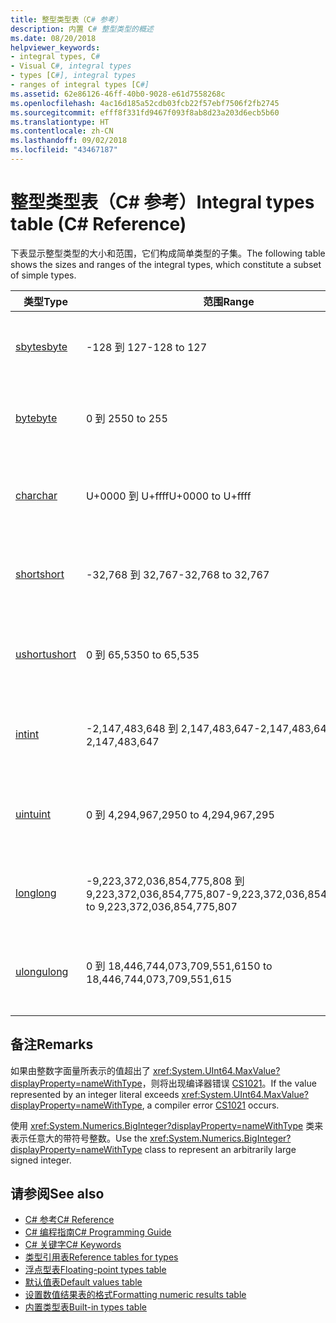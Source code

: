 ```yaml
---
title: 整型类型表（C# 参考）
description: 内置 C# 整型类型的概述
ms.date: 08/20/2018
helpviewer_keywords:
- integral types, C#
- Visual C#, integral types
- types [C#], integral types
- ranges of integral types [C#]
ms.assetid: 62e86126-46ff-40b0-9028-e61d7558268c
ms.openlocfilehash: 4ac16d185a52cdb03fcb22f57ebf7506f2fb2745
ms.sourcegitcommit: efff8f331fd9467f093f8ab8d23a203d6ecb5b60
ms.translationtype: HT
ms.contentlocale: zh-CN
ms.lasthandoff: 09/02/2018
ms.locfileid: "43467187"
---
```

# <a name="integral-types-table-c-reference"></a><span data-ttu-id="e8d4b-103">整型类型表（C# 参考）</span><span class="sxs-lookup"><span data-stu-id="e8d4b-103">Integral types table (C# Reference)</span></span>

<span data-ttu-id="e8d4b-104">下表显示整型类型的大小和范围，它们构成简单类型的子集。</span><span class="sxs-lookup"><span data-stu-id="e8d4b-104">The following table shows the sizes and ranges of the integral types, which constitute a subset of simple types.</span></span>  
  
|<span data-ttu-id="e8d4b-105">类型</span><span class="sxs-lookup"><span data-stu-id="e8d4b-105">Type</span></span>|<span data-ttu-id="e8d4b-106">范围</span><span class="sxs-lookup"><span data-stu-id="e8d4b-106">Range</span></span>|<span data-ttu-id="e8d4b-107">大小</span><span class="sxs-lookup"><span data-stu-id="e8d4b-107">Size</span></span>|  
|----------|-----------|----------|  
|[<span data-ttu-id="e8d4b-108">sbyte</span><span class="sxs-lookup"><span data-stu-id="e8d4b-108">sbyte</span></span>](sbyte.md)|<span data-ttu-id="e8d4b-109">-128 到 127</span><span class="sxs-lookup"><span data-stu-id="e8d4b-109">-128 to 127</span></span>|<span data-ttu-id="e8d4b-110">8 位带符号整数</span><span class="sxs-lookup"><span data-stu-id="e8d4b-110">Signed 8-bit integer</span></span>|  
|[<span data-ttu-id="e8d4b-111">byte</span><span class="sxs-lookup"><span data-stu-id="e8d4b-111">byte</span></span>](byte.md)|<span data-ttu-id="e8d4b-112">0 到 255</span><span class="sxs-lookup"><span data-stu-id="e8d4b-112">0 to 255</span></span>|<span data-ttu-id="e8d4b-113">无符号的 8 位整数</span><span class="sxs-lookup"><span data-stu-id="e8d4b-113">Unsigned 8-bit integer</span></span>|  
|[<span data-ttu-id="e8d4b-114">char</span><span class="sxs-lookup"><span data-stu-id="e8d4b-114">char</span></span>](char.md)|<span data-ttu-id="e8d4b-115">U+0000 到 U+ffff</span><span class="sxs-lookup"><span data-stu-id="e8d4b-115">U+0000 to U+ffff</span></span>|<span data-ttu-id="e8d4b-116">Unicode 16 位字符</span><span class="sxs-lookup"><span data-stu-id="e8d4b-116">Unicode 16-bit character</span></span>|  
|[<span data-ttu-id="e8d4b-117">short</span><span class="sxs-lookup"><span data-stu-id="e8d4b-117">short</span></span>](short.md)|<span data-ttu-id="e8d4b-118">-32,768 到 32,767</span><span class="sxs-lookup"><span data-stu-id="e8d4b-118">-32,768 to 32,767</span></span>|<span data-ttu-id="e8d4b-119">有符号 16 位整数</span><span class="sxs-lookup"><span data-stu-id="e8d4b-119">Signed 16-bit integer</span></span>|  
|[<span data-ttu-id="e8d4b-120">ushort</span><span class="sxs-lookup"><span data-stu-id="e8d4b-120">ushort</span></span>](ushort.md)|<span data-ttu-id="e8d4b-121">0 到 65,535</span><span class="sxs-lookup"><span data-stu-id="e8d4b-121">0 to 65,535</span></span>|<span data-ttu-id="e8d4b-122">无符号 16 位整数</span><span class="sxs-lookup"><span data-stu-id="e8d4b-122">Unsigned 16-bit integer</span></span>|  
|[<span data-ttu-id="e8d4b-123">int</span><span class="sxs-lookup"><span data-stu-id="e8d4b-123">int</span></span>](int.md)|<span data-ttu-id="e8d4b-124">-2,147,483,648 到 2,147,483,647</span><span class="sxs-lookup"><span data-stu-id="e8d4b-124">-2,147,483,648 to 2,147,483,647</span></span>|<span data-ttu-id="e8d4b-125">带符号的 32 位整数</span><span class="sxs-lookup"><span data-stu-id="e8d4b-125">Signed 32-bit integer</span></span>|  
|[<span data-ttu-id="e8d4b-126">uint</span><span class="sxs-lookup"><span data-stu-id="e8d4b-126">uint</span></span>](uint.md)|<span data-ttu-id="e8d4b-127">0 到 4,294,967,295</span><span class="sxs-lookup"><span data-stu-id="e8d4b-127">0 to 4,294,967,295</span></span>|<span data-ttu-id="e8d4b-128">无符号的 32 位整数</span><span class="sxs-lookup"><span data-stu-id="e8d4b-128">Unsigned 32-bit integer</span></span>|  
|[<span data-ttu-id="e8d4b-129">long</span><span class="sxs-lookup"><span data-stu-id="e8d4b-129">long</span></span>](long.md)|<span data-ttu-id="e8d4b-130">-9,223,372,036,854,775,808 到 9,223,372,036,854,775,807</span><span class="sxs-lookup"><span data-stu-id="e8d4b-130">-9,223,372,036,854,775,808 to 9,223,372,036,854,775,807</span></span>|<span data-ttu-id="e8d4b-131">64 位带符号整数</span><span class="sxs-lookup"><span data-stu-id="e8d4b-131">Signed 64-bit integer</span></span>|  
|[<span data-ttu-id="e8d4b-132">ulong</span><span class="sxs-lookup"><span data-stu-id="e8d4b-132">ulong</span></span>](ulong.md)|<span data-ttu-id="e8d4b-133">0 到 18,446,744,073,709,551,615</span><span class="sxs-lookup"><span data-stu-id="e8d4b-133">0 to 18,446,744,073,709,551,615</span></span>|<span data-ttu-id="e8d4b-134">无符号 64 位整数</span><span class="sxs-lookup"><span data-stu-id="e8d4b-134">Unsigned 64-bit integer</span></span>|  

## <a name="remarks"></a><span data-ttu-id="e8d4b-135">备注</span><span class="sxs-lookup"><span data-stu-id="e8d4b-135">Remarks</span></span>
  
<span data-ttu-id="e8d4b-136">如果由整数字面量所表示的值超出了 <xref:System.UInt64.MaxValue?displayProperty=nameWithType>，则将出现编译器错误 [CS1021](../../misc/cs1021.md)。</span><span class="sxs-lookup"><span data-stu-id="e8d4b-136">If the value represented by an integer literal exceeds <xref:System.UInt64.MaxValue?displayProperty=nameWithType>, a compiler error [CS1021](../../misc/cs1021.md) occurs.</span></span>

<span data-ttu-id="e8d4b-137">使用 <xref:System.Numerics.BigInteger?displayProperty=nameWithType> 类来表示任意大的带符号整数。</span><span class="sxs-lookup"><span data-stu-id="e8d4b-137">Use the <xref:System.Numerics.BigInteger?displayProperty=nameWithType> class to represent an arbitrarily large signed integer.</span></span>
  
## <a name="see-also"></a><span data-ttu-id="e8d4b-138">请参阅</span><span class="sxs-lookup"><span data-stu-id="e8d4b-138">See also</span></span>

- [<span data-ttu-id="e8d4b-139">C# 参考</span><span class="sxs-lookup"><span data-stu-id="e8d4b-139">C# Reference</span></span>](../index.md)
- [<span data-ttu-id="e8d4b-140">C# 编程指南</span><span class="sxs-lookup"><span data-stu-id="e8d4b-140">C# Programming Guide</span></span>](../../programming-guide/index.md)
- [<span data-ttu-id="e8d4b-141">C# 关键字</span><span class="sxs-lookup"><span data-stu-id="e8d4b-141">C# Keywords</span></span>](index.md)
- [<span data-ttu-id="e8d4b-142">类型引用表</span><span class="sxs-lookup"><span data-stu-id="e8d4b-142">Reference tables for types</span></span>](reference-tables-for-types.md)
- [<span data-ttu-id="e8d4b-143">浮点型表</span><span class="sxs-lookup"><span data-stu-id="e8d4b-143">Floating-point types table</span></span>](floating-point-types-table.md)
- [<span data-ttu-id="e8d4b-144">默认值表</span><span class="sxs-lookup"><span data-stu-id="e8d4b-144">Default values table</span></span>](default-values-table.md)
- [<span data-ttu-id="e8d4b-145">设置数值结果表的格式</span><span class="sxs-lookup"><span data-stu-id="e8d4b-145">Formatting numeric results table</span></span>](formatting-numeric-results-table.md)
- [<span data-ttu-id="e8d4b-146">内置类型表</span><span class="sxs-lookup"><span data-stu-id="e8d4b-146">Built-in types table</span></span>](built-in-types-table.md)
